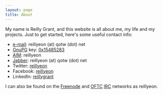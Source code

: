 ```yaml
---
layout: page
title: About
---
```


My name is Reilly Grant, and this website is all about me, my life and my
projects. Just to get started, here's some useful contact info:

* [e-mail](http://www.faqs.org/rfcs/rfc821.html): reillyeon (at) qotw (dot) net
* [GnuPG](http://www.gnupg.org/) key: [0x15485283](key.asc)
* [AIM](http://www.aim.com): reillyeon
* [Jabber](http://www.jabber.org): reillyeon (at) qotw (dot) net
* Twitter: [reillyeon](http://twitter.com/reillyeon)
* Facebook: [reillyeon](http://facebook.com/reillyeon)
* LinkedIn: [reillygrant](http://linkedin.com/in/reillygrant)

I can also be found on the [Freenode](http://freenode.net/) and
[OFTC](http://www.oftc.net/)
[IRC](http://en.wikipedia.org/wiki/Internet_Relay_Chat) networks as
reillyeon.
